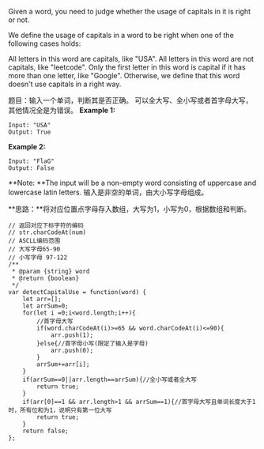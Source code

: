 Given a word, you need to judge whether the usage of capitals in it is right or not.

We define the usage of capitals in a word to be right when one of the following cases holds:

All letters in this word are capitals, like "USA".
All letters in this word are not capitals, like "leetcode".
Only the first letter in this word is capital if it has more than one letter, like "Google".
Otherwise, we define that this word doesn't use capitals in a right way.

题目：输入一个单词，判断其是否正确。
可以全大写、全小写或者首字母大写，其他情况全是为错误。
**Example 1:**

	Input: "USA"
	Output: True

**Example 2:**

	Input: "FlaG"
	Output: False

**Note: **The input will be a non-empty word consisting of uppercase and lowercase latin letters.
输入是非空的单词，由大小写字母组成。

**思路：**将对应位置点字母存入数组，大写为1，小写为0，根据数组和判断。

	
	// 返回对应下标字符的编码
	// str.charCodeAt(num)
	// ASCLL编码范围 
	// 大写字母65-90
	// 小写字母 97-122
	/**
	 * @param {string} word
	 * @return {boolean}
	 */
	var detectCapitalUse = function(word) {
		let arr=[];
		let arrSum=0;
	    for(let i =0;i<word.length;i++){
	    	//首字母大写
	    	if(word.charCodeAt(i)>=65 && word.charCodeAt(i)<=90){
	    		arr.push(1);
	    	}else{//首字母小写(限定了输入是字母)
	    		arr.push(0);
	    	}
	    	arrSum+=arr[i];
	    }
	    if(arrSum==0||arr.length==arrSum){//全小写或者全大写
	    	return true;
	    }
	    if(arr[0]==1 && arr.length>1 && arrSum==1){//首字母大写且单词长度大于1时，所有位和为1，说明只有第一位大写
	    	return true;
	    }
	    return false;
	};

